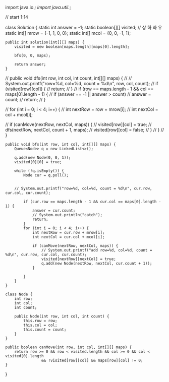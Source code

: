 import java.io.*;
import java.util.*;

// start 1:14

class Solution {
    static int answer = -1;
    static boolean[][] visited;
    // 상 하 좌 우 
    static int[] mrow = {-1, 1, 0, 0};
    static int[] mcol = {0, 0, -1, 1};
    
    
    public int solution(int[][] maps) {
        visited = new boolean[maps.length][maps[0].length];
        
        bfs(0, 0, maps);
        
        return answer;
    }
    
//     public void dfs(int row, int col, int count, int[][] maps) {
//         // System.out.printf("row=%d, col=%d, count = %d\n", row, col, count);
//         if (visited[row][col]) {
//             return;
//         }
//         if (row == maps.length - 1 && col == maps[0].length - 1) {
//             if (answer == -1 || answer > count)
//                 answer = count;
//             return;
//         }
        
//         for (int i = 0; i < 4; i++) {
//             int nextRow = row + mrow[i];
//             int nextCol = col + mcol[i];
            
//             if (canMove(nextRow, nextCol, maps)) {
//                 visited[row][col] = true;
//                 dfs(nextRow, nextCol, count + 1, maps);
//                 visited[row][col] = false;
//             }
//         }
//     }
    
    public void bfs(int row, int col, int[][] maps) {
        Queue<Node> q = new LinkedList<>();
        
        q.add(new Node(0, 0, 1));
        visited[0][0] = true;
        
        while (!q.isEmpty()) {
            Node cur = q.poll();
            

        // System.out.printf("row=%d, col=%d, count = %d\n", cur.row, cur.col, cur.count);

            if (cur.row == maps.length - 1 && cur.col == maps[0].length - 1) {
                answer = cur.count;
                // System.out.println("catch");
                return;
            }
            for (int i = 0; i < 4; i++) {
                int nextRow = cur.row + mrow[i];
                int nextCol = cur.col + mcol[i];
                
                if (canMove(nextRow, nextCol, maps)) {
                    // System.out.printf("add row=%d, col=%d, count = %d\n", cur.row, cur.col, cur.count);
                    visited[nextRow][nextCol] = true;
                    q.add(new Node(nextRow, nextCol, cur.count + 1));
                }
                
            }
        }
    }
    
    class Node {
        int row;
        int col;
        int count;
        
        public Node(int row, int col, int count) {
            this.row = row;
            this.col = col;
            this.count = count;
        }
    }
    
    public boolean canMove(int row, int col, int[][] maps) {
        return row >= 0 && row < visited.length && col >= 0 && col < visited[0].length
                    && !visited[row][col] && maps[row][col] != 0;
    }
}
